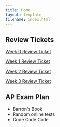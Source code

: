 ```yaml
---
title: Home
layout: template
filename: index.html
--- 
```


## Review Tickets
[Week 0 Review Ticket](https://github.com/raad1masum/AP-Computer-Science-A/issues/1)

[Week 1 Review Ticket](https://github.com/raad1masum/AP-Computer-Science-A/issues/2)

[Week 2 Review Ticket](https://github.com/raad1masum/AP-Computer-Science-A/issues/3)

[Week 3 Review Ticket](https://github.com/raad1masum/AP-Computer-Science-A/issues/4)

## AP Exam Plan
- Barron's Book
- Random online tests
- Code Code Code
